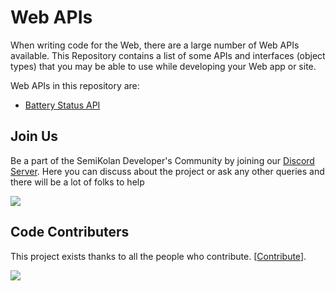 # Web APIs 

When writing code for the Web, there are a large number of Web APIs available. This Repository contains a list of some APIs and interfaces (object types) that you may be able to use while developing your Web app or site.

Web APIs in this repository are:
- [Battery Status API](/Battery)



## Join Us

Be a part of the SemiKolan Developer's Community by joining our [Discord Server](https://discord.semikolan.co). Here you can discuss about the project or ask any other queries and there will be a lot of folks to help

[![](https://img.shields.io/discord/849036512045039637?color=5865F2&logo=Discord&style=flat-square)](https://discord.semikolan.co)



## Code Contributers

This project exists thanks to all the people who contribute. [[Contribute](CONTRIBUTING.md)].

<a href="https://github.com/meinhoonharsh/semikolan-react/graphs/contributors">
  <img src="https://contrib.rocks/image?repo=meinhoonharsh/WebAPIs" />
</a>